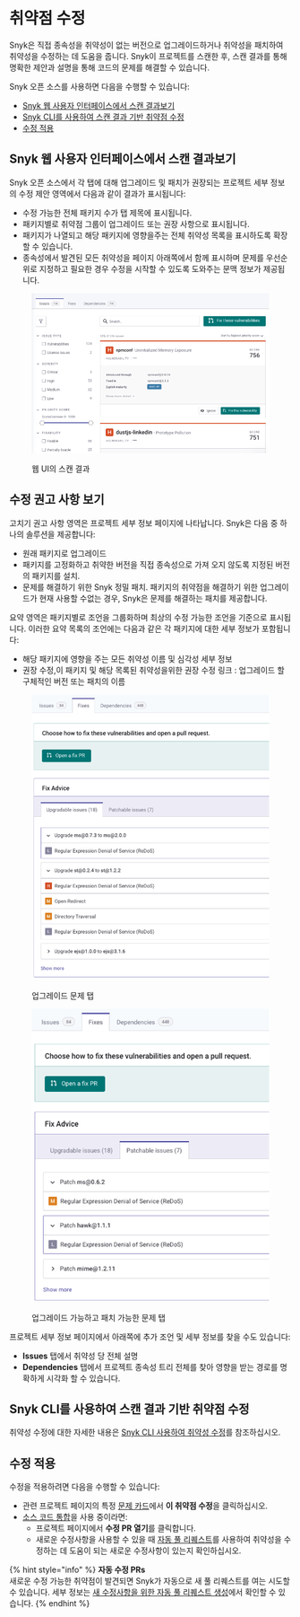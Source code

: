 # 취약점 수정

Snyk은 직접 종속성을 취약성이 없는 버전으로 업그레이드하거나 취약성을 패치하여 취약성을 수정하는 데 도움을 줍니다. Snyk이 프로젝트를 스캔한 후, 스캔 결과를 통해 명확한 제안과 설명을 통해 코드의 문제를 해결할 수 있습니다.

Snyk 오픈 소스를 사용하면 다음을 수행할 수 있습니다:

* [Snyk 웹 사용자 인터페이스에서 스캔 결과보기](fix-your-vulnerabilities.md#view-scan-results-on-the-snyk-web-ui)
* [Snyk CLI를 사용하여 스캔 결과 기반 취약점 수정](fix-your-vulnerabilities.md#fixing-vulnerabilities-based-on-scan-results-using-snyk-cli)
* [수정 적용](fix-your-vulnerabilities.md#apply-fixes)

## Snyk 웹 사용자 인터페이스에서 스캔 결과보기

Snyk 오픈 소스에서 각 탭에 대해 업그레이드 및 패치가 권장되는 프로젝트 세부 정보의 수정 제안 영역에서 다음과 같이 결과가 표시됩니다:

* 수정 가능한 전체 패키지 수가 탭 제목에 표시됩니다.
* 패키지별로 취약점 그룹이 업그레이드 또는 권장 사항으로 표시됩니다.
* 패키지가 나열되고 해당 패키지에 영향을주는 전체 취약성 목록을 표시하도록 확장할 수 있습니다.
* 종속성에서 발견된 모든 취약성을 페이지 아래쪽에서 함께 표시하며 문제를 우선순위로 지정하고 필요한 경우 수정을 시작할 수 있도록 도와주는 문맥 정보가 제공됩니다.

<figure><img src="../../../.gitbook/assets/Screenshot 2023-03-15 at 12.14.06.png" alt="웹 UI의 스캔 결과"><figcaption><p>웹 UI의 스캔 결과</p></figcaption></figure>

## 수정 권고 사항 보기

고치기 권고 사항 영역은 프로젝트 세부 정보 페이지에 나타납니다. Snyk은 다음 중 하나의 솔루션을 제공합니다:

* 원래 패키지로 업그레이드
* 패키지를 고정화하고 취약한 버전을 직접 종속성으로 가져 오지 않도록 지정된 버전의 패키지를 설치.
* 문제를 해결하기 위한 Snyk 정밀 패치. 패키지의 취약점을 해결하기 위한 업그레이드가 현재 사용할 수없는 경우, Snyk은 문제를 해결하는 패치를 제공합니다.

요약 영역은 패키지별로 조언을 그룹화하며 최상의 수정 가능한 조언을 기준으로 표시됩니다. 이러한 요약 목록의 조언에는 다음과 같은 각 패키지에 대한 세부 정보가 포함됩니다:

* 해당 패키지에 영향을 주는 모든 취약성 이름 및 심각성 세부 정보
* 권장 수정,이 패키지 및 해당 목록된 취약성을위한 권장 수정 링크 : 업그레이드 할 구체적인 버전 또는 패치의 이름

<figure><img src="../../../.gitbook/assets/Screenshot 2021-10-12 at 14.08.13.png" alt="업그레이드 문제 탭"><figcaption><p>업그레이드 문제 탭</p></figcaption></figure>

<figure><img src="../../../.gitbook/assets/Screenshot 2021-10-12 at 14.10.00 (1).png" alt="업그레이드 가능 및 수정 가능한 문제 탭"><figcaption><p>업그레이드 가능하고 패치 가능한 문제 탭</p></figcaption></figure>

프로젝트 세부 정보 페이지에서 아래쪽에 추가 조언 및 세부 정보를 찾을 수도 있습니다:

* **Issues** 탭에서 취약성 당 전체 설명
* **Dependencies** 탭에서 프로젝트 종속성 트리 전체를 찾아 영향을 받는 경로를 명확하게 시각화 할 수 있습니다.

## Snyk CLI를 사용하여 스캔 결과 기반 취약점 수정

취약성 수정에 대한 자세한 내용은 [Snyk CLI 사용하여 취약성 수정](../../../snyk-cli/scan-and-maintain-projects-using-the-cli/fix-vulnerabilities-using-the-snyk-cli.md)를 참조하십시오.

## 수정 적용

수정을 적용하려면 다음을 수행할 수 있습니다:

* 관련 프로젝트 페이지의 특정 [문제 카드](../../../snyk-admin/snyk-projects/issue-card-information.md)에서 **이 취약점 수정**을 클릭하십시오.
* [소스 코드 통합](../../../scm-ide-and-ci-cd-integrations/snyk-scm-integrations/)을 사용 중이라면:
  * 프로젝트 페이지에서 **수정 PR 열기**를 클릭합니다.
  * 새로운 수정사항을 사용할 수 있을 때 [자동 풀 리퀘스트](../../pull-requests/snyk-pull-or-merge-requests/create-automatic-prs-for-new-fixes-fix-prs.md)를 사용하여 취약성을 수정하는 데 도움이 되는 새로운 수정사항이 있는지 확인하십시오.

{% hint style="info" %}
**자동 수정 PRs**\
새로운 수정 가능한 취약점이 발견되면 Snyk가 자동으로 새 풀 리퀘스트를 여는 시도할 수 있습니다. 세부 정보는 [새 수정사항을 위한 자동 풀 리퀘스트 생성](../../pull-requests/snyk-pull-or-merge-requests/create-automatic-prs-for-new-fixes-fix-prs.md)에서 확인할 수 있습니다.
{% endhint %}
